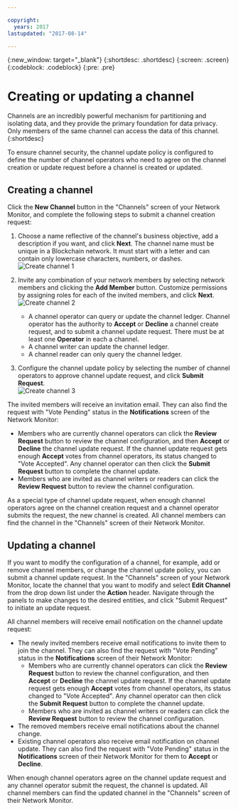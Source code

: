 ```yaml
---

copyright:
  years: 2017
lastupdated: "2017-08-14"

---
```


{:new_window: target="_blank"}
{:shortdesc: .shortdesc}
{:screen: .screen}
{:codeblock: .codeblock}
{:pre: .pre}

# Creating or updating a channel

Channels are an incredibly powerful mechanism for partitioning and isolating data, and they provide the primary foundation for data privacy.  Only members of the same channel can access the data of this channel.
{:shortdesc}

To ensure channel security, the channel update policy is configured to define the number of channel operators who need to agree on the channel creation or update request before a channel is created or updated. 

## Creating a channel
Click the **New Channel** button in the "Channels" screen of your Network Monitor, and complete the following steps to submit a channel creation request:  
1. Choose a name reflective of the channel's business objective, add a description if you want, and click **Next**.  The channel name must be unique in a Blockchain network.  It must start with a letter and can contain only lowercase characters, numbers, or dashes.  
  ![Create channel 1](../images/create_channel.png "Create a channel panel 1")  
    
2. Invite any combination of your network members by selecting network members and clicking the **Add Member** button.  Customize permissions by assigning roles for each of the invited members, and click **Next**.  
  ![Create channel 2](../images/create_channel_2.png "Create a channel panel 2")  
  
    * A channel operator can query or update the channel ledger.  Channel operator has the authority to **Accept** or **Decline** a channel create request, and to submit a channel update request. There must be at least one **Operator** in each a channel.  
    * A channel writer can update the channel ledger.
    * A channel reader can only query the channel ledger.
  
3. Configure the channel update policy by selecting the number of channel operators to approve channel update request, and click **Submit Request**.   
  ![Create channel 3](../images/create_channel_3.png "Create a channel panel 3")  

The invited members will receive an invitation email.  They can also find the request with "Vote Pending" status in the **Notifications** screen of the Network Monitor:  
* Members who are currently channel operators can click the **Review Request** button to review the channel configuration, and then **Accept** or **Decline** the channel update request.  If the channel update request gets enough **Accept** votes from channel operators, its status changed to "Vote Accepted".  Any channel operator can then click the **Submit Request** button to complete the channel update.  
* Members who are invited as channel writers or readers can click the **Review Request** button to review the channel configuration.

As a special type of channel update request, when enough channel operators agree on the channel creation request and a channel operator submits the request, the new channel is created.  All channel members can find the channel in the "Channels" screen of their Network Monitor.

## Updating a channel
If you want to modify the configuration of a channel, for example, add or remove channel members, or change the channel update policy, you can submit a channel update request.  In the "Channels" screen of your Network Monitor, locate the channel that you want to modify and select **Edit Channel** from the drop down list under the **Action** header. Navigate through the panels to make changes to the desired entities, and click "Submit Request" to initiate an update request.

All channel members will receive email notification on the channel update request:
* The newly invited members receive email notifications to invite them to join the channel.  They can also find the request with "Vote Pending" status in the **Notifications** screen of their Network Monitor:  
    * Members who are currently channel operators can click the **Review Request** button to review the channel configuration, and then **Accept** or **Decline** the channel update request.  If the channel update request gets enough **Accept** votes from channel operators, its status changed to "Vote Accepted".  Any channel operator can then click the **Submit Request** button to complete the channel update.  
    * Members who are invited as channel writers or readers can click the **Review Request** button to review the channel configuration.
* The removed members receive email notifications about the channel change.
* Existing channel operators also receive email notification on channel update.  They can also find the request with "Vote Pending" status in the **Notifications** screen of their Network Monitor for them to **Accept** or **Decline**.

When enough channel operators agree on the channel update request and any channel operator submit the request, the channel is updated.  All channel members can find the updated channel in the "Channels" screen of their Network Monitor.
